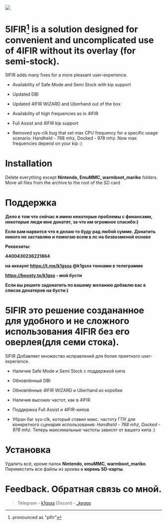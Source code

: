 
![](https://i.imgur.com/xf7rVd8.png)

# 5IFIR[^1] is a solution designed for convenient and uncomplicated use of 4IFIR without its overlay (for semi-stock).

5IFIR adds many fixes for a more pleasant user-experience.

* Availability of Safe Mode and Semi Stock with kip support

* Updated DBI

* Updated 4IFIR WIZARD and Uberhand out of the box

* Availability of high frequencies as in 4IFIR 

* Full Assist and 4IFIR kip support

* Removed sys-clk bug that set max CPU frequency for a specific usage scenario: Handheld - 768 mhz, Docked - 978 mhz. Now max frequencies depend on your kip :)

# Installation 

Delete everything except **Nintendo, EmuMMC, warmboot_mariko** folders.
Move all files from the archive to the root of the SD card

# Поддержка
**Дело в том что сейчас я имею некоторые проблемы с финансами, некоторые люди мне донатят, за что им огромное спасибо:)**

**Если вам нарвится что я делаю то буду рад любой сумме. Донатить никого не заставляю и помогаю всем в лс на безвозменой основе**

**Реквезиты:**

**4400430236221864**

**на аккаунт https://t.me/k1gsss @k1gsss тоннами в телеграмме**

**https://boosty.to/k1gss - мой бусти**

**Если вы решите задонатить по вашему желанию добавлю вас в список донатеров на бусти:)**

# 5IFIR это решение создананное для удобного и не сложного использования 4IFIR без его оверлея(для семи стока).

5IFIR Добавляет множество исправлений для более приятного user-experience.

* Наличие Safe Mode и Semi Stock с поддержкой кипа

* Обновлённый DBI

* Обновлённые 4IFIR WIZARD и Uberhand из коробки

* Наличие высоких частот, как в 4IFIR 

* Поддержка Full Assist и 4IFIR-кипов

* Убран баг sys-clk, который ставил макс. частоту ГПУ для конкретного сценария использования: *Handheld - 768 mhz, Docked - 978 mhz*. Теперь максимальные частоты зависят от вашего кипа :)

# Установка 

Удалить всё, кроме папок **Nintendo, emuMMC, warmboot_mariko**.
Переместить все файлы из архива в **корень SD-карты**.



# Feedback. Обратная связь со мной.
> Telegram - [k1gsss](https://k1gsss.t.me/)
> Discord - [_keggs](https://discord.com/users/662219930174881812)

[^1]: pronounced as "pifir"
